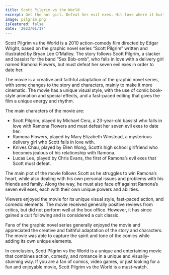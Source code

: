 ```yaml
---
title: Scott Pilgrim vs the World
excerpt: Get the hot girl. Defeat her evil exes. Hit love where it hurts.
image: pilgrim.png
isFeatured: false
date: '2023/01/17'
---
```


Scott Pilgrim vs the World is a 2010 action-comedy film directed by Edgar Wright, based on the graphic novel series “Scott Pilgrim” written and illustrated by Bryan Lee O’Malley. The story follows Scott Pilgrim, a slacker and bassist for the band “Sex Bob-omb”, who falls in love with a delivery girl named Ramona Flowers, but must defeat her seven evil exes in order to date her.

The movie is a creative and faithful adaptation of the graphic novel series, with some changes to the story and characters, mainly to make it more cinematic. The movie has a unique visual style, with the use of comic book-style animation and special effects, and a fast-paced editing that gives the film a unique energy and rhythm.

The main characters of the movie are:

- Scott Pilgrim, played by Michael Cera, a 23-year-old bassist who falls in love with Ramona Flowers and must defeat her seven evil exes to date her.
- Ramona Flowers, played by Mary Elizabeth Winstead, a mysterious delivery girl who Scott falls in love with.
- Knives Chau, played by Ellen Wong, Scott’s high school girlfriend who becomes jealous of his relationship with Ramona.
- Lucas Lee, played by Chris Evans, the first of Ramona’s evil exes that Scott must defeat.

The main plot of the movie follows Scott as he struggles to win Ramona’s heart, while also dealing with his own personal issues and problems with his friends and family. Along the way, he must also face off against Ramona’s seven evil exes, each with their own unique powers and abilities.

Viewers enjoyed the movie for its unique visual style, fast-paced action, and comedic elements. The movie received generally positive reviews from critics, but did not perform well at the box office. However, it has since gained a cult following and is considered a cult classic.

Fans of the graphic novel series generally enjoyed the movie and appreciated the creative and faithful adaptation of the story and characters. The movie was able to capture the spirit and tone of the comics while adding its own unique elements.

In conclusion, Scott Pilgrim vs the World is a unique and entertaining movie that combines action, comedy, and romance in a unique and visually-stunning way. If you are a fan of comics, video games, or just looking for a fun and enjoyable movie, Scott Pilgrim vs the World is a must-watch.
